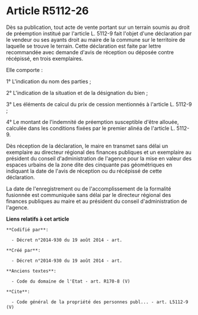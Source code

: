 # Article R5112-26

Dès sa publication, tout acte de vente portant sur un terrain soumis au droit de préemption institué par l'article L. 5112-9
fait l'objet d'une déclaration par le vendeur ou ses ayants droit au maire de la commune sur le territoire de laquelle se
trouve le terrain. Cette déclaration est faite par lettre recommandée avec demande d'avis de réception ou déposée contre
récépissé, en trois exemplaires. 

Elle comporte : 

1° L'indication du nom des parties ; 

2° L'indication de la situation et de la désignation du bien ; 

3° Les éléments de calcul du prix de cession mentionnés à l'article L. 5112-9 ; 

4° Le montant de l'indemnité de préemption susceptible d'être allouée, calculée dans les conditions fixées par le premier
alinéa de l'article L. 5112-9. 

Dès réception de la déclaration, le maire en transmet sans délai un exemplaire au directeur régional des finances publiques
et un exemplaire au président du conseil d'administration de l'agence pour la mise en valeur des espaces urbains de la zone
dite des cinquante pas géométriques en indiquant la date de l'avis de réception ou du récépissé de cette déclaration. 

La date de l'enregistrement ou de l'accomplissement de la formalité fusionnée est communiquée sans délai par le directeur
régional des finances publiques au maire et au président du conseil d'administration de l'agence.

**Liens relatifs à cet article**

	**Codifié par**:

	  - Décret n°2014-930 du 19 août 2014 - art.

	**Créé par**:

	  - Décret n°2014-930 du 19 août 2014 - art.

	**Anciens textes**:

	  - Code du domaine de l'Etat - art. R170-8 (V)

	**Cite**:

	  - Code général de la propriété des personnes publ... - art. L5112-9 (V)
